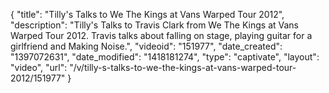 {
    "title": "Tilly's Talks to We The Kings at Vans Warped Tour 2012",
    "description": "Tilly's Talks to Travis Clark from We The Kings at Vans Warped Tour 2012. Travis talks about falling on stage, playing guitar for a girlfriend and Making Noise.",
    "videoid": "151977",
    "date_created": "1397072631",
    "date_modified": "1418181274",
    "type": "captivate",
    "layout": "video",
    "url": "\/v\/tilly-s-talks-to-we-the-kings-at-vans-warped-tour-2012\/151977"
}
